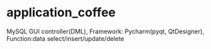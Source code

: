 # application_coffee
MySQL GUI controller(DML), Framework: Pycharm(pyqt, QtDesigner), Function:data select/insert/update/delete
